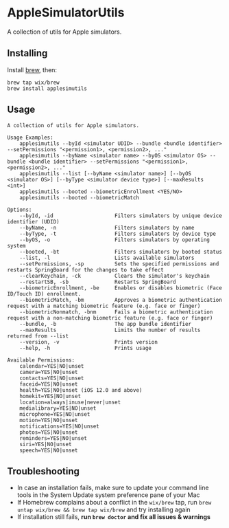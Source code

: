 # AppleSimulatorUtils
A collection of utils for Apple simulators.

## Installing

Install [brew](https://brew.sh), then:

```shell
brew tap wix/brew
brew install applesimutils
```

## Usage

```
A collection of utils for Apple simulators.

Usage Examples:
    applesimutils --byId <simulator UDID> --bundle <bundle identifier> --setPermissions "<permission1>, <permission2>, ..."
    applesimutils --byName <simulator name> --byOS <simulator OS> --bundle <bundle identifier> --setPermissions "<permission1>, <permission2>, ..."
    applesimutils --list [--byName <simulator name>] [--byOS <simulator OS>] [--byType <simulator device type>] [--maxResults <int>]
    applesimutils --booted --biometricEnrollment <YES/NO>
    applesimutils --booted --biometricMatch

Options:
    --byId, -id                    Filters simulators by unique device identifier (UDID)
    --byName, -n                   Filters simulators by name
    --byType, -t                   Filters simulators by device type
    --byOS, -o                     Filters simulators by operating system
    --booted, -bt                  Filters simulators by booted status
    --list, -l                     Lists available simulators
    --setPermissions, -sp          Sets the specified permissions and restarts SpringBoard for the changes to take effect
    --clearKeychain, -ck           Clears the simulator's keychain
    --restartSB, -sb               Restarts SpringBoard
    --biometricEnrollment, -be     Enables or disables biometric (Face ID/Touch ID) enrollment.
    --biometricMatch, -bm          Approves a biometric authentication request with a matching biometric feature (e.g. face or finger)
    --biometricNonmatch, -bnm      Fails a biometric authentication request with a non-matching biometric feature (e.g. face or finger)
    --bundle, -b                   The app bundle identifier
    --maxResults                   Limits the number of results returned from --list
    --version, -v                  Prints version
    --help, -h                     Prints usage

Available Permissions:
    calendar=YES|NO|unset
    camera=YES|NO|unset
    contacts=YES|NO|unset
    faceid=YES|NO|unset
    health=YES|NO|unset (iOS 12.0 and above)
    homekit=YES|NO|unset
    location=always|inuse|never|unset
    medialibrary=YES|NO|unset
    microphone=YES|NO|unset
    motion=YES|NO|unset
    notifications=YES|NO|unset
    photos=YES|NO|unset
    reminders=YES|NO|unset
    siri=YES|NO|unset
    speech=YES|NO|unset
```

## Troubleshooting

- In case an installation fails, make sure to update your command line tools in the System Update system preference pane of your Mac
- If Homebrew complains about a conflict in the `wix/brew` tap, run `brew untap wix/brew && brew tap wix/brew` and try installing again
- If installation still fails, **run `brew doctor` and fix all issues & warnings**

